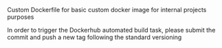 Custom Dockerfile for basic custom docker image for internal projects purposes

In order to trigger the Dockerhub automated build task, please submit the commit and push a new tag following the standard versioning
